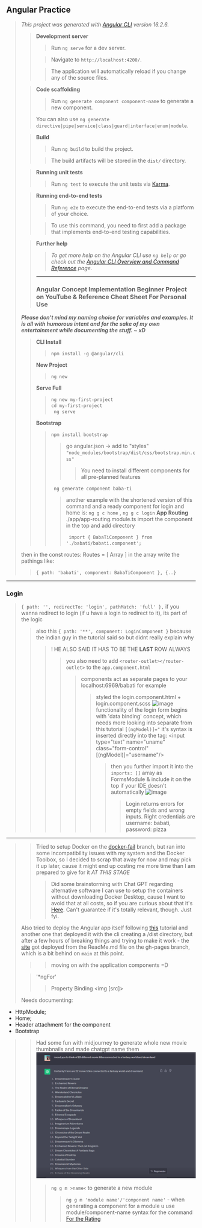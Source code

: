 ## Angular Practice
> *This project was generated with [Angular CLI](https://github.com/angular/angular-cli) version 16.2.6.*
> 
>> **Development server**
>> 
>>> Run ```ng serve``` for a dev server.
>>
>>> Navigate to `http://localhost:4200/`.
>> 
>>> The application will automatically reload if you change any of the source files.
>
>> **Code scaffolding**
>>  
>>> Run `ng generate component component-name` to generate a new component.
>> 
>> You can also use `ng generate directive|pipe|service|class|guard|interface|enum|module`.
>
>> **Build**
>> 
>>> Run `ng build` to build the project.
>>
>>> The build artifacts will be stored in the `dist/` directory.
>
>> **Running unit tests**
>> 
>>> Run `ng test` to execute the unit tests via [Karma](https://karma-runner.github.io).
> 
>> **Running end-to-end tests**
>> 
>>> Run `ng e2e` to execute the end-to-end tests via a platform of your choice.
>> 
>>> To use this command, you need to first add a package that implements end-to-end testing capabilities.
> 
>> **Further help**
>> 
>>> *To get more help on the Angular CLI use `ng help` or go check out the [Angular CLI Overview and Command Reference](https://angular.io/cli) page.*
>> ---
>> ### Angular Concept Implementation Beginner Project on YouTube & Reference Cheat Sheet For Personal Use
> ***Please don't mind my naming choice for variables and examples. It is all with humorous intent and for the sake of my own entertainment while documenting the stuff. ~ xD***
>> **CLI Install**
>>> ```
>>> npm install -g @angular/cli
>>> ```
>> **New Project**
>>> ```
>>> ng new
>>> ```
>> **Serve Full**
>>> ```
>>> ng new my-first-project
>>> cd my-first-project
>>>  ng serve
>>>  ```
>> **Bootstrap** 
>>> ```
>>> npm install bootstrap
>>> ```
>>>> go angular.json -> add to "styles" ``` "node_modules/bootstrap/dist/css/bootstrap.min.css" ```
>>>>> You need to install different components for all pre-planned features 
>>> ```
>>>  ng generate component baba-ti
>>>  ```
>>>> another example with the shortened version of this command and a ready component for login and home is:
>>> ``` ng g c home ``` , ```ng g c login``` 
>> **App Routing**
> ./app/app-routing.module.ts
> import the component in the top and add directory
>>>> ```
>>>>  import { BabaTiComponent } from './babati/babati.component';
>>>> ```
> then in the const routes: Routes = [ Array ]  in the array write the pathings like:
>> ```
>> { path: 'babati', component: BabaTiComponent }, {..}
>> ```
---
### Login
> ``` { path: '', redirectTo: 'login', pathMatch: 'full' }, ``` if you wanna redirect to login (if u have a login to redirect to it), its part of the logic 
>> also this ``` { path: '**', component: LoginComponent } ``` because the indian guy in the tutorial said so but didnt really explain why 
>>> ! HE ALSO SAID IT HAS TO BE THE **LAST** ROW ALWAYS
>>>> you also need to add ```<router-outlet></router-outlet>``` to the ``app.component.html``
>>>>> components act as separate pages to your localhost:6969/babati for example 
>>>>>> styled the login.component.html + login.component.scss
>>>> ![image](https://user-images.githubusercontent.com/130181277/275285621-aa3d4079-3c01-4aa8-9a8c-4dbe406ed1d4.png)
>>>>> functionality of the login form begins with 'data binding' concept, which needs more looking into separate from this tutorial ``[(ngModel)]="``
>>>>>> it's syntax is inserted directly into the tag: <input type="text" name="uname" class="form-control" [(ngModel)]="username"/>
>>>>>>> then you further import it into the `imports: []` array as FormsModule & include it on the top if your IDE doesn't automatically 
>>>>>>> ![image](https://user-images.githubusercontent.com/130181277/275285333-d2b0d8d6-a918-4528-b2e3-e9a6e6c2953d.png)
>>>>>>>> Login returns errors for empty fields and wrong inputs. Right credentials are username: babati, password: pizza
---
>> Tried to setup Docker on the [docker-fail](https://github.com/Hiratsuna/Angular-Practice-Beginner-Concepts/tree/docker-fail) branch, but ran into some incompatibility issues with my system and the Docker Toolbox, so I decided to scrap that away for now and may pick it up later, cause it might end up costing me more time than I am prepared to give for it *AT THIS STAGE*
>>> Did some brainstorming with Chat GPT regarding alternative software I can use to setup the containers without downloading Docker Desktop, cause I want to avoid that at all costs, so if you are curious about that it's [Here](https://chat.openai.com/share/429629ac-77de-4f56-8a4a-ede6d77f3925). Can't guarantee if it's totally relevant, though. Just fyi. 
>>
> Also tried to deploy the Angular app itself following [this](https://www.focisolutions.com/2020/04/github-actions-deploying-an-angular-app/) tutorial and another one that deployed it with the cli creating a /dist directory, but after a few hours of breaking things and trying to make it work - the [site](https://hiratsuna.github.io/Angular-Practice-Beginner-Concepts/) got deployed from the ReadMe.md file on the gh-pages branch, which is a bit behind on `main` at this point.
>> 
>>> moving on with the application components =D 
>> 
> 
>> '*ngFor'
>>> Property Binding <img [src]>
>> 
> Needs documenting:
- HttpModule;
- Home;
- Header attachment for the component
- Bootstrap
>
>> Had some fun with midjourney to generate whole new movie thumbnails and made chatgpt name them ![Alt text](image.png)
>>> ```ng g m >name<``` to generate a new module
>>>> ```ng g m 'module name'/'component name'```  - when generating a component for a module u use module/component-name syntax for the command
>>> [For the Rating](https://ng-bootstrap.github.io/#/components/rating/examples)
